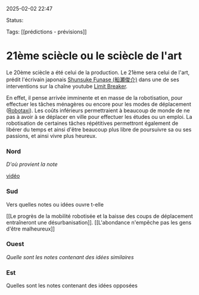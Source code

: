 2025-02-02 22:47

Status:

Tags: [[prédictions - prévisions]]


# 21ème sciècle ou le sciècle de l'art

Le 20ème sciècle a été celui de la production.
Le 21ème sera celui de l'art, prédit l'écrivain japonais [Shunsuke Funase (船瀬俊介)](https://ja.wikipedia.org/wiki/%E8%88%B9%E7%80%AC%E4%BF%8A%E4%BB%8B) dans une de ses interventions sur la chaîne youtube [Limit Breaker](https://www.youtube.com/@lim-breaker).

En effet, il pense arrivée imminente et en masse de la robotisation, pour effectuer les tâches ménagères ou encore pour les modes de déplacement ([Robotaxi](https://en.wikipedia.org/wiki/Robotaxi)).
Les coûts inférieurs permettraient à beaucoup de monde de ne pas à avoir à se déplacer en ville pour effectuer les études ou un emploi.
La robotisation de certaines tâches répétitives permettront également de libérer du temps et ainsi d'être beaucoup plus libre de poursuivre sa ou ses passions, et ainsi vivre plus heureux.

### Nord
*D'où provient la note*

[vidéo](https://www.youtube.com/watch?v=0SaFaZIazXs&ab_channel=LIMITBREAKER)
### Sud
Vers quelles notes ou idées ouvre t-elle

[[Le progrès de la mobilité robotisée et la baisse des coups de déplacement entraîneront une désurbanisation]].
[[L'abondance n'empêche pas les gens d'être malheureux]]
### Ouest
*Quelle sont les notes contenant des idées similaires*

### Est
Quelles sont les notes contenant des idées opposées